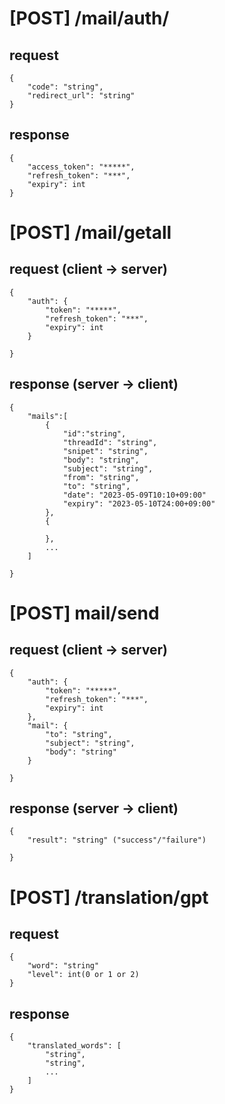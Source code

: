 # [POST] /mail/auth/

## request
```
{
    "code": "string",
    "redirect_url": "string"
}
```

## response
```
{
    "access_token": "*****",
    "refresh_token": "***",
    "expiry": int
}
```

# [POST] /mail/getall

## request (client -> server)

```
{
    "auth": {
        "token": "*****",
        "refresh_token": "***",
        "expiry": int
    }

}
```

## response (server -> client)
```
{ 
    "mails":[
        {   
            "id":"string",
            "threadId": "string",
            "snipet": "string",
            "body": "string",
            "subject": "string",
            "from": "string",
            "to": "string",
            "date": "2023-05-09T10:10+09:00"
            "expiry": "2023-05-10T24:00+09:00"
        },
        {

        },
        ...
    ]

}
```
# [POST] mail/send

## request (client -> server)
```
{
    "auth": {
        "token": "*****",
        "refresh_token": "***",
        "expiry": int
    },
    "mail": {
        "to": "string",
        "subject": "string",
        "body": "string"
    }

}
```

## response (server -> client)
```
{ 
    "result": "string" ("success"/"failure")
    
}
```

# [POST] /translation/gpt

## request

```
{
    "word": "string"
    "level": int(0 or 1 or 2)
}
```

## response

```
{
    "translated_words": [
        "string",
        "string",
        ...
    ]
}
```
